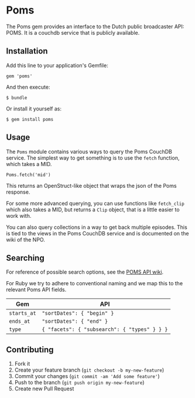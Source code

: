 # Poms

The Poms gem provides an interface to the Dutch public broadcaster API: POMS. It
is a couchdb service that is publicly available.

## Installation

Add this line to your application's Gemfile:

    gem 'poms'

And then execute:

    $ bundle

Or install it yourself as:

    $ gem install poms

## Usage

The `Poms` module contains various ways to query the Poms CouchDB service. The simplest way to get something is to use the `fetch` function, which takes a MID.

    Poms.fetch('mid')

This returns an OpenStruct-like object that wraps the json of the Poms response.

For some more advanced querying, you can use functions like `fetch_clip` which also takes a MID, but returns a `Clip` object, that is a little easier to work with.

You can also query collections in a way to get back multiple episodes. This is tied to the views in the Poms CouchDB service and is documented on the wiki of the NPO.


## Searching

For reference of possible search options, see the [POMS API wiki](http://wiki.publiekeomroep.nl/display/npoapi/Media-+en+gids-API).

For Ruby we try to adhere to conventional naming and we map this to the relevant Poms API fields.

Gem | API
---|---
`starts_at` | `"sortDates": { "begin" } `
`ends_at` | `"sortDates": { "end" } `
`type` | `{ "facets": { "subsearch": { "types" } } }`

## Contributing

1. Fork it
2. Create your feature branch (`git checkout -b my-new-feature`)
3. Commit your changes (`git commit -am 'Add some feature'`)
4. Push to the branch (`git push origin my-new-feature`)
5. Create new Pull Request
